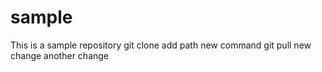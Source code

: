 # sample
This is a sample repository
git clone add path
new command git pull
new change
another change